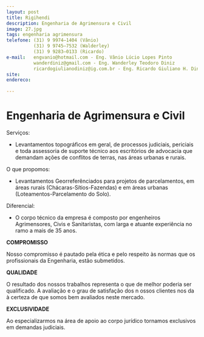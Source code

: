```yaml
---
layout: post
title: Rigihendi
description: Engenharia de Agrimensura e Civil
image: 27.jpg
tags: engenharia agrimensura  
telefone: (31) 9 9974–1404 (Vânio) 
          (31) 9 9745–7532 (Walderley) 
          (31) 9 9283–0133 (Ricardo)
e-mail:   engvanio@hotmail.com - Eng. Vânio Lúcio Lopes Pinto       
          wanderdiniz@gmail.com - Eng. Wanderley Teodoro Diniz    
          ricardogiulianodiniz@ig.com.br - Eng. Ricardo Giuliano H. Diniz   
site: 
endereco:
   
---
```


# Engenharia de Agrimensura e Civil

Serviços:

* Levantamentos topográficos em geral, de processos judiciais, periciais e toda assessoria de suporte técnico aos escritórios
de advocacia que demandam ações de conflitos de terras, nas áreas urbanas e rurais.

O que propomos: 

* Levantamentos Georreferênciados para projetos de parcelamentos, em áreas rurais (Chácaras-Sítios-Fazendas) e em áreas urbanas 
(Loteamentos-Parcelamento do Solo).

Diferencial:

* O corpo técnico da empresa é composto por engenheiros Agrimensores, Civis e Sanitaristas, com larga e atuante experiência no 
ramo a mais de 35 anos.

**COMPROMISSO**

Nosso compromisso é pautado pela ética e pelo respeito às normas que os profissionais da Engenharia, estão submetidos.

**QUALIDADE**

O resultado dos nossos trabalhos representa o que de melhor poderia ser qualificado. A avaliação e o grau de satisfação dos n
ossos clientes nos da à certeza de que somos bem avaliados neste mercado.

**EXCLUSIVIDADE**

Ao especializarmos na área de apoio ao corpo jurídico tornamos exclusivos em demandas judiciais.







